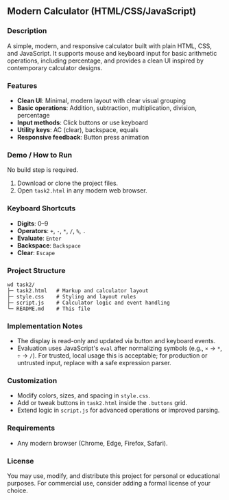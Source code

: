 ## Modern Calculator (HTML/CSS/JavaScript)

### Description
A simple, modern, and responsive calculator built with plain HTML, CSS, and JavaScript. It supports mouse and keyboard input for basic arithmetic operations, including percentage, and provides a clean UI inspired by contemporary calculator designs.

### Features
- **Clean UI**: Minimal, modern layout with clear visual grouping
- **Basic operations**: Addition, subtraction, multiplication, division, percentage
- **Input methods**: Click buttons or use keyboard
- **Utility keys**: AC (clear), backspace, equals
- **Responsive feedback**: Button press animation

### Demo / How to Run
No build step is required.

1. Download or clone the project files.
2. Open `task2.html` in any modern web browser.

### Keyboard Shortcuts
- **Digits**: 0–9
- **Operators**: `+`, `-`, `*`, `/`, `%`, `.`
- **Evaluate**: `Enter`
- **Backspace**: `Backspace`
- **Clear**: `Escape`

### Project Structure
```
wd task2/
├─ task2.html   # Markup and calculator layout
├─ style.css    # Styling and layout rules
├─ script.js    # Calculator logic and event handling
└─ README.md    # This file
```

### Implementation Notes
- The display is read-only and updated via button and keyboard events.
- Evaluation uses JavaScript's `eval` after normalizing symbols (e.g., `×` -> `*`, `÷` -> `/`). For trusted, local usage this is acceptable; for production or untrusted input, replace with a safe expression parser.

### Customization
- Modify colors, sizes, and spacing in `style.css`.
- Add or tweak buttons in `task2.html` inside the `.buttons` grid.
- Extend logic in `script.js` for advanced operations or improved parsing.

### Requirements
- Any modern browser (Chrome, Edge, Firefox, Safari).

### License
You may use, modify, and distribute this project for personal or educational purposes. For commercial use, consider adding a formal license of your choice.


